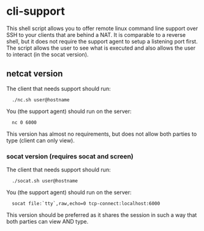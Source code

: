 # cli-support

This shell script allows you to offer remote linux command line support over SSH to your clients that are behind a NAT. 
It is comparable to a reverse shell, but it does not require the support agent to setup a listening port first.
The script allows the user to see what is executed and also allows the user to interact (in the socat version).

## netcat version

The client that needs support should run:

      ./nc.sh user@hostname

You (the support agent) should run on the server:

      nc 0 6000

This version has almost no requirements, but does not allow both parties to type (client can only view).

### socat version (requires socat and screen)

The client that needs support should run:

      ./socat.sh user@hostname

You (the support agent) should run on the server:

      socat file:`tty`,raw,echo=0 tcp-connect:localhost:6000

This version should be preferred as it shares the session in such a way that both parties can view AND type.
